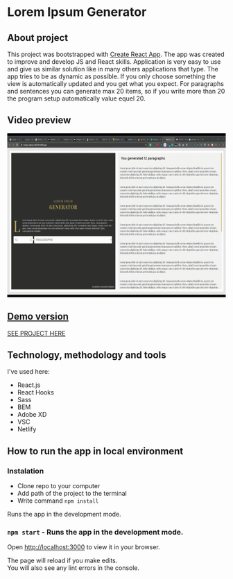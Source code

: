 # Lorem Ipsum Generator

## About project

This project was bootstrapped with [Create React App](https://github.com/facebook/create-react-app). The app was created to improve and develop JS and React skills. Application is very easy to use and give us similar solution like in many others applications that type. The app tries to be as dynamic as possible. If you only choose something the view is automatically updated and you get what you expect. For paragraphs and sentences you can generate max 20 items, so if you write more than 20 the program setup automatically value equel 20.

## Video preview

![Lorem Ipsum Generator](src/assets/video/lorem-generator.gif)

## [Demo version](https://hungry-agnesi-de0c3f.netlify.app/)

[SEE PROJECT HERE](https://hungry-agnesi-de0c3f.netlify.app/)

## Technology, methodology and tools

I've used here:

- React.js
- React Hooks
- Sass
- BEM
- Adobe XD
- VSC
- Netlify

## How to run the app in local environment

### Instalation

- Clone repo to your computer
- Add path of the project to the terminal
- Write command `npm install`

Runs the app in the development mode.

### `npm start` - Runs the app in the development mode.

Open [http://localhost:3000](http://localhost:3000) to view it in your browser.

The page will reload if you make edits.\
You will also see any lint errors in the console.
